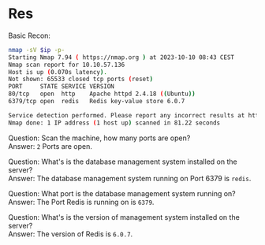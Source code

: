 # Res

Basic Recon:
```sh
nmap -sV $ip -p-
Starting Nmap 7.94 ( https://nmap.org ) at 2023-10-10 08:43 CEST
Nmap scan report for 10.10.57.136
Host is up (0.070s latency).
Not shown: 65533 closed tcp ports (reset)
PORT     STATE SERVICE VERSION
80/tcp   open  http    Apache httpd 2.4.18 ((Ubuntu))
6379/tcp open  redis   Redis key-value store 6.0.7

Service detection performed. Please report any incorrect results at https://nmap.org/submit/ .
Nmap done: 1 IP address (1 host up) scanned in 81.22 seconds
```

Question: 
Scan the machine, how many ports are open? <br/>
Answer:
`2` Ports are open.

Question:
What's is the database management system installed on the server? <br/>
Answer:
The database management system running on Port 6379 is `redis`.

Question:
What port is the database management system running on? <br/>
Answer:
The Port Redis is running on is `6379`.

Question:
What's is the version of management system installed on the server? <br/>
Answer:
The version of Redis is `6.0.7`.




